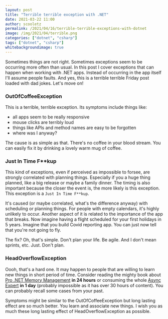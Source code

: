 ```yaml
---
layout: post
title: "Terrible terrible exception with .NET"
date: 2021-03-22 11:00
author: scooletz
permalink: /2021/04/16/terrible-terrible-exceptions-with-dotnet
image: /img/2021/04/terrible.png
categories: ["dotnet", "csharp"]
tags: ["dotnet", "csharp"]
whitebackgroundimage: true
---
```


Sometimes things are not right. Sometimes exceptions seem to be occurring more often than usual. In this post I cover exceptions that can happen when working with .NET apps. Instead of occurring in the app itself I'll assume people faults. And yes, this is a terrible terrible Friday post loaded with dad jokes. Let's move on!

### OutOfCoffeeException

This is a terrible, terrible exception. Its symptoms include things like:

- all apps seem to be really responsive
- mouse clicks are terribly loud
- things like APIs and method names are easy to be forgotten
- where was I anyway?

The cause is as simple as that. There's no coffee in your blood stream. You can easily fix it by drinking a lovely warm mug of coffee.

### Just In Time F**kup

This kind of exceptions, even if perceived as impossible to forsee, are strongly correlated with planning things. Especially if you a huge thing planned, like a big release or maybe a family dinner. The timing is also important because the closer the event is, the more likely is this exception. This exception is a `Just In Time F**kup`.

It's caused (or maybe correlated, what's the difference anyway) with scheduling or planning things. For people with empty calendars, it's highly unlikely to occur. Another aspect of it is related to the importance of the app that breaks. Now imagine having a flight scheduled for your first holidays in 5 years. Imagine that you build Covid reporting app. You can just now tell that you're not going to fly.

The fix? Oh, that's simple. Don't plan your life. Be agile. And I don't mean sprints, etc. Just. Don't plan.

### HeadOverflowException

Oooh, that's a hard one. It may happen to people that are willing to learn new things in short period of time. Consider reading the mighty book about [Pro .NET Memory Management](https://prodotnetmemory.com/) **in 24 hours** or consuming the whole [Async Expert](https://asyncexpert.com/?utm_source=blog.scooletz&utm_medium=link&utm_campaign=2021spring) **in 1 day** (probably impossible as it has over 30 hours of content). You can probably recall some cases from your past.

Symptoms might be similar to the OutOfCoffeeException but long lasting effect are so much better. You learn and associate new things. I wish you as much these long lasting effect of HeadOverflowException as possible.
